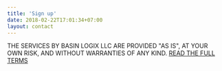 ```yaml
---
title: 'Sign up'
date: 2018-02-22T17:01:34+07:00
layout: contact
---
```


<!-- Lorem markdownum aequalis strigis. Saetigeri iubeas, vultu huic alvum nondum de obside ut laniavit arbor palmis, cum quin. Rupes vetat videndo, armigerae crimen habet Priamum nec.

| Day       | Opening Hours   |
| --------- | --------------- |
| Tuesday   | 8:30am - 5:00pm |
| Wednesday | 8:30am - 5:00pm |
| Thursday  | 8:30am - 5:00pm |
| Friday    | 8:30am - 5:00pm |
| Saturday  | 10:am - 4:00pm  |
| Sunday    | Closed          | -->

THE SERVICES BY BASIN LOGIX LLC ARE PROVIDED "AS IS", AT YOUR OWN RISK, AND WITHOUT WARRANTIES OF ANY KIND. [READ THE FULL TERMS](https://drive.google.com/file/d/1-7BHe7Y4X0A4FSYNuAVDPKWyikYnnPaL/view?usp=sharing)